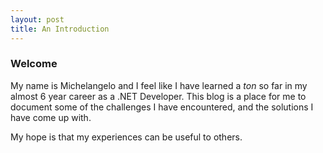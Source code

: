```yaml
---
layout: post
title: An Introduction
---
```


### Welcome

My name is Michelangelo and I feel like I have learned a *ton* so far in my almost 6 year career as a .NET Developer.  This blog is a place for me to document some of the challenges I have encountered, and the solutions I have come up with.  

My hope is that my experiences can be useful to others.





